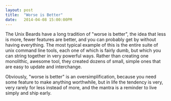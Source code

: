 ```yaml
---
layout: post
title:  "Worse is Better"
date:   2014-04-08 15:00:00PM
---
```


The Unix Beards have a long tradition of "worse is better", the idea that less is more, fewer features are better, and you can probably get by without having everything. The most typical example of this is the entire suite of unix command line tools, each one of which is fairly dumb, but which you can string together in very powerful ways. Rather than creating one monolithic, awesome tool, they created dozens of small, simple ones that are easy to update and interchange.

Obviously, "worse is better" is an oversimplification, because you need some feature to make anything worthwhile, but in life the tendency is very, very rarely for less instead of more, and the mantra is a reminder to live simply and ship early.